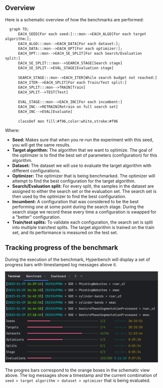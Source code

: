 ## Overview

Here is a schematic overview of how the benchmarks are performed:

```mermaid
  graph TD;
      EACH_SEED[For each seed:]:::mon-->EACH_ALGO[For each target algorithm:];
      EACH_ALGO:::mon-->EACH_DATA[For each dataset:];
      EACH_DATA:::mon-->EACH_OPT[For each optimizer:];
      EACH_OPT:::mon-->EACH_SE_SPLIT[For each Search/Evaluation split:]
      EACH_SE_SPLIT:::mon-->SEARCH_STAGE[Search stage]
      EACH_SE_SPLIT-->EVAL_STAGE[Evaluation stage]
      
      SEARCH_STAGE:::mon-->EACH_ITER[While search budget not reached:]
      EACH_ITER-->EACH_SPLIT[For each Train/Test split:]
      EACH_SPLIT:::mon-->TRAIN[Train]
      EACH_SPLIT-->TEST[Test]
      
      EVAL_STAGE:::mon-->EACH_INC[For each incumbent:]
      EACH_INC-->RETRAIN[Retrain on full search set]
      EACH_INC-->EVAL[Evaluate]
      
      classDef mon fill:#f96,color:white,stroke:#f96
```

Where:
- **Seed:** Makes sure that when you re-run the experiment with this seed, you will get the same results.
- **Target algorithm:** The algorithm that we want to optimize. The goal of the optimizer is to find the best set of parameters (configuration) for this algorithm.
- **Dataset:** The dataset we will use to evaluate the target algorithm with different configurations.
- **Optimizer:** The optimizer that is being benchmarked. The optimizer will attempt to find the best configuration for the target algorithm.
- **Search/Evaluation split:** For every split, the samples in the dataset are assigned to either the search set or the evaluation set. The search set is then used by the optimizer to find the best configuration.
- **Incumbent:** A configuration that was considered to be the best performing one at some point during the search stage. During the search stage we record these every time a configuration is swapped for a "better" configuration.
- **Train/test splits:** To validate each configuration, the search set is split into multiple train/test splits. The target algorithm is trained on the train set, and its performance is measured on the test set.

## Tracking progress of the benchmark
During the execution of the benchmark, Hyperbench will display a set of progress bars with timestamped log messages 
above it.

![img.png](img.png)

The progres bars correspond to the orange boxes in the schematic view above.
The log messages show a timestamp and the current combination of 
`seed > target algorithm > dataset > optimizer` that is being evaluated.

